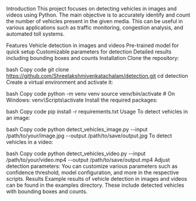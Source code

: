 Introduction
This project focuses on detecting vehicles in images and videos using Python. The main objective is to accurately identify and count the number of vehicles present in the given media. This can be useful in various applications such as traffic monitoring, congestion analysis, and automated toll systems.

Features
Vehicle detection in images and videos
Pre-trained model for quick setup
Customizable parameters for detection
Detailed results including bounding boxes and counts
Installation
Clone the repository:

bash
Copy code
git clone https://github.com/Shreelakshmivenkatachalam/detection.git
cd detection
Create a virtual environment and activate it:

bash
Copy code
python -m venv venv
source venv/bin/activate   # On Windows: venv\Scripts\activate
Install the required packages:

bash
Copy code
pip install -r requirements.txt
Usage
To detect vehicles in an image:

bash
Copy code
python detect_vehicles_image.py --input /path/to/your/image.jpg --output /path/to/save/output.jpg
To detect vehicles in a video:

bash
Copy code
python detect_vehicles_video.py --input /path/to/your/video.mp4 --output /path/to/save/output.mp4
Adjust detection parameters:
You can customize various parameters such as confidence threshold, model configuration, and more in the respective scripts.
Results
Example results of vehicle detection in images and videos can be found in the examples directory. These include detected vehicles with bounding boxes and counts.
